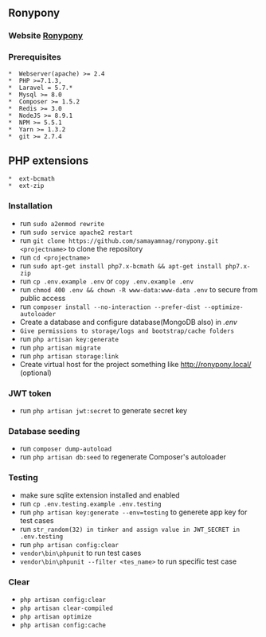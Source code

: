 ## Ronypony ##

### Website [Ronypony](https://www.ronypony.com/)

### Prerequisites ###

    *  Webserver(apache) >= 2.4
    *  PHP >=7.1.3,
    *  Laravel = 5.7.*
    *  Mysql >= 8.0
    *  Composer >= 1.5.2
    *  Redis >= 3.0
    *  NodeJS >= 8.9.1
    *  NPM >= 5.5.1
    *  Yarn >= 1.3.2
    *  git >= 2.7.4

## PHP extensions ##

    *  ext-bcmath
    *  ext-zip

### Installation ###

* run `sudo a2enmod rewrite`
* run `sudo service apache2 restart`
* run `git clone https://github.com/samayamnag/ronypony.git <projectname>` to clone the repository
* run `cd <projectname>`
* run `sudo apt-get install php7.x-bcmath && apt-get install php7.x-zip`
* run `cp .env.example .env` or `copy .env.example .env`
* run `chmod 400 .env && chown -R www-data:www-data .env` to secure from public access
* run `composer install --no-interaction --prefer-dist --optimize-autoloader`
* Create a database and configure database(MongoDB also) in *.env*
* `Give permissions to storage/logs and bootstrap/cache folders`
* run `php artisan key:generate`
* run `php artisan migrate`
* run `php artisan storage:link`
* Create virtual host for the project something like http://ronypony.local/ (optional)

### JWT token ###
* run `php artisan jwt:secret` to generate secret key

### Database seeding ###
* run `composer dump-autoload`
* run `php artisan db:seed` to regenerate Composer's autoloader

### Testing ###
* make sure sqlite extension installed and enabled
* run `cp .env.testing.example .env.testing`
* run `php artisan key:generate --env=testing` to generete app key for test cases
* run `str_random(32) in tinker and assign value in JWT_SECRET in .env.testing`
* run `php artisan config:clear`
* `vendor\bin\phpunit` to run test cases
* `vendor\bin\phpunit --filter <tes_name>` to run specific test case

### Clear ###
* `php artisan config:clear`
* `php artisan clear-compiled`
* `php artisan optimize`
* `php artisan config:cache`